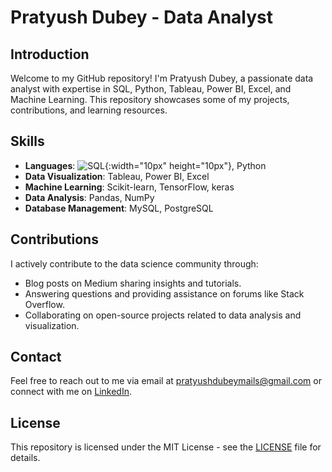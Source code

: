 # Pratyush Dubey - Data Analyst


## Introduction
Welcome to my GitHub repository! I'm Pratyush Dubey, a passionate data analyst with expertise in SQL, Python, Tableau, Power BI, Excel, and Machine Learning. This repository showcases some of my projects, contributions, and learning resources.


## Skills
- **Languages**: ![SQL](https://upload.wikimedia.org/wikipedia/commons/8/87/Sql_data_base_with_logo.png){:width="10px" height="10px"}, Python             
- **Data Visualization**: Tableau, Power BI, Excel
- **Machine Learning**: Scikit-learn, TensorFlow, keras
- **Data Analysis**: Pandas, NumPy
- **Database Management**: MySQL, PostgreSQL

## Contributions
I actively contribute to the data science community through:

- Blog posts on Medium sharing insights and tutorials.
- Answering questions and providing assistance on forums like Stack Overflow.
- Collaborating on open-source projects related to data analysis and visualization.

## Contact
Feel free to reach out to me via email at [pratyushdubeymails@gmail.com](mailto:pratyushdubeymails@gmail.com) or connect with me on [LinkedIn](https://www.linkedin.com/in/pratyush-dubey-775880244).

## License
This repository is licensed under the MIT License - see the [LICENSE](LICENSE) file for details.

